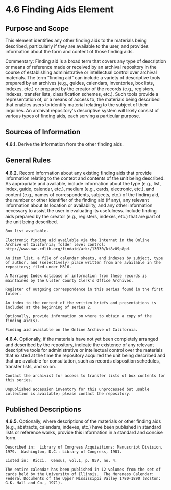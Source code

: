 # 4.6  Finding Aids Element

## Purpose and Scope
This element identifies any other finding aids to the materials being described, particularly if they are available to the user, and provides information about the form and content of those finding aids.

Commentary:  Finding aid is a broad term that covers any type of description or means of reference made or received by an archival repository in the course of establishing administrative or intellectual control over archival materials.  The term “finding aid” can include a variety of descriptive tools prepared by an archives (e.g., guides, calendars, inventories, box lists, indexes, etc.) or prepared by the creator of the records (e.g., registers, indexes, transfer lists, classification schemes, etc.).  Such tools provide a representation of, or a means of access to, the materials being described that enables users to identify material relating to the subject of their inquiries.  An archival repository's descriptive system will likely consist of various types of finding aids, each serving a particular purpose.

## Sources of Information
**4.6.1.**  Derive the information from the other finding aids.

## General Rules
**4.6.2.**  Record information about any existing finding aids that provide information relating to the context and contents of the unit being described.  As appropriate and available, include information about the type (e.g., list, index, guide, calendar, etc.), medium (e.g., cards, electronic, etc.), and content (e.g., names of correspondents, subjects, etc.) of the finding aid, the number or other identifier of the finding aid (if any), any relevant information about its location or availability, and any other information necessary to assist the user in evaluating its usefulness.  Include finding aids prepared by the creator (e.g., registers, indexes, etc.) that are part of the unit being described.

```
Box list available.

Electronic finding aid available via the Internet in the Online Archive of California; folder level control: http://www.oac.cdlib.org/findaid/ark:/13030/kt8z09p8pd.

An item list, a file of calendar sheets, and indexes by subject, type of author, and (selectively) place written from are available in the repository; filed under M316.

A Marriage Index database of information from these records is maintained by the Ulster County Clerk's Office Archives.

Register of outgoing correspondence in this series found in the first folder.

An index to the content of the written briefs and presentations is included at the beginning of series 2.

Optionally, provide information on where to obtain a copy of the finding aid(s).

Finding aid available on the Online Archive of California.
```

**4.6.4.**  Optionally, if the materials have not yet been completely arranged and described by the repository, indicate the existence of any relevant descriptive tools for administrative or intellectual control over the materials that existed at the time the repository acquired the unit being described and that are available for consultation, such as records disposition schedules, transfer lists, and so on.

```
Contact the archivist for access to transfer lists of box contents for this series.

Unpublished accession inventory for this unprocessed but usable collection is available; please contact the repository.

```
## Published Descriptions
**4.6.5.**  Optionally, where descriptions of the materials or other finding aids (e.g., abstracts, calendars, indexes, etc.) have been published in standard lists or reference works, provide this information in a standard and concise form.
```
Described in:  Library of Congress Acquisitions: Manuscript Division, 1979.  Washington, D.C.: Library of Congress, 1981.

Listed in:  Ricci.  Census, vol.1, p. 857, no. 4.

The entire calendar has been published in 12 volumes from the set of cards held by the University of Illinois.  The Mereness Calendar:  Federal Documents of the Upper Mississippi Valley 1780-1890 (Boston:  G.K. Hall and Co., 1971).
```
